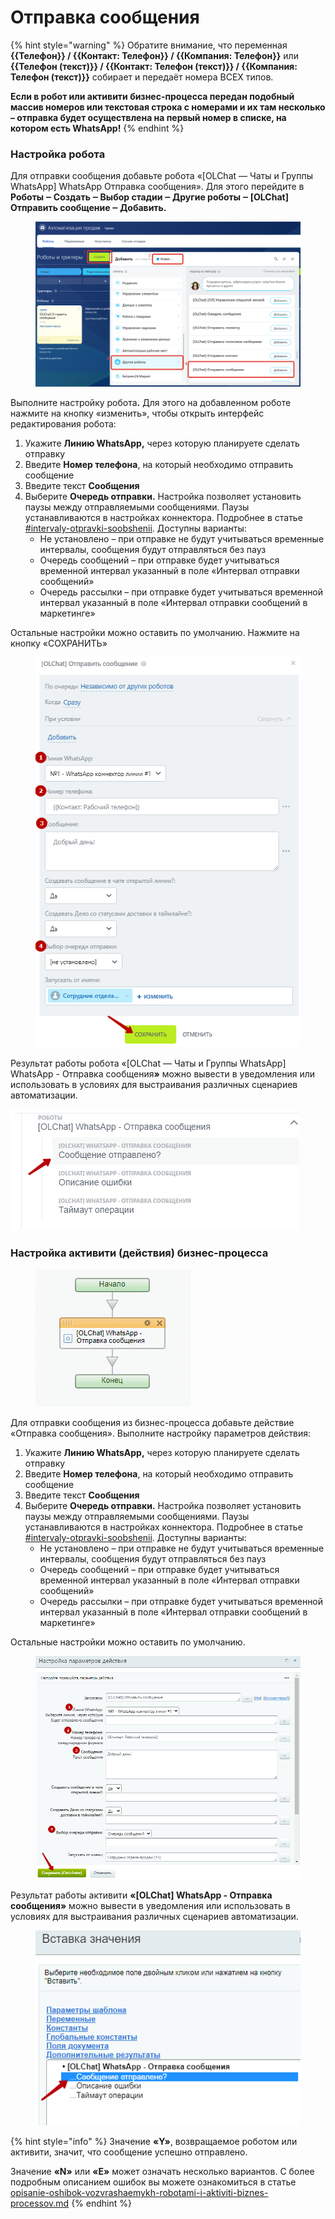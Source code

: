 # Отправка сообщения

{% hint style="warning" %}
Обратите внимание, что переменная **\{{Телефон\}} / \{{Контакт: Телефон\}} / \{{Компания: Телефон\}}** или **\{{Телефон (текст)\}} / \{{Контакт: Телефон (текст)\}} / \{{Компания: Телефон (текст)\}}** собирает и передаёт номера ВСЕХ типов.

**Если в робот или активити бизнес-процесса передан подобный массив номеров или текстовая строка с номерами и их там несколько – отправка будет осуществлена на первый номер в списке, на котором есть WhatsApp!**
{% endhint %}

### Настройка робота

Для отправки сообщения добавьте робота «\[OLChat — Чаты и Группы WhatsApp] WhatsApp Отправка сообщения». Для этого перейдите в **Роботы ‒ Создать ‒ Выбор стадии ‒ Другие роботы ‒ \[OLChat] Отправить сообщение ‒ Добавить.**

<figure><img src="../../.gitbook/assets/image (1169).png" alt=""><figcaption></figcaption></figure>

Выполните настройку робот&#x430;**.** Для этого на добавленном роботе нажмите на кнопку «изменить», чтобы открыть интерфейс редактирования робота:

1. Укажите **Линию WhatsApp,** через которую планируете сделать отправку
2. Введите **Номер телефона**, на который необходимо отправить сообщение
3. Введите текст **Сообщения**
4. Выберите **Очередь отправки.** Настройка позволяет установить паузы между отправляемыми сообщениями. Паузы устанавливаются в настройках коннектора. Подробнее в статье [#intervaly-otpravki-soobshenii](../../ustanovka-i-nastroika/interfeisy-prilozheniya/opisanie-nastroek-konnektora.md#intervaly-otpravki-soobshenii "mention"). Доступны варианты:
   * Не установлено – при отправке не будут учитываться временные интервалы, сообщения будут отправляться без пауз
   * Очередь сообщений – при отправке будет учитываться временной интервал указанный в поле «Интервал отправки сообщений»
   * Очередь рассылки – при отправке будет учитываться временной интервал указанный в поле «Интервал отправки сообщений в маркетинге»

Остальные настройки можно оставить по умолчанию. Нажмите на кнопку «СОХРАНИТЬ»

<figure><img src="../../.gitbook/assets/image (1099).png" alt=""><figcaption></figcaption></figure>

Результат работы робота «\[OLChat — Чаты и Группы WhatsApp] WhatsApp - Отправка сообщени&#x44F;**»** можно вывести в уведомления или использовать в условиях для выстраивания различных сценариев автоматизации.

![](<../../.gitbook/assets/image (526).png>)

### Настройка активити (действия) бизнес-процесса

<figure><img src="../../.gitbook/assets/image (985).png" alt=""><figcaption></figcaption></figure>

Для отправки сообщения из бизнес-процесса добавьте действие «Отправка сообщения». Выполните настройку параметров действия:

1. Укажите **Линию WhatsApp,** через которую планируете сделать отправку
2. Введите **Номер телефона**, на который необходимо отправить сообщение
3. Введите текст **Сообщения**
4. Выберите **Очередь отправки.** Настройка позволяет установить паузы между отправляемыми сообщениями. Паузы устанавливаются в настройках коннектора. Подробнее в статье [#intervaly-otpravki-soobshenii](../../ustanovka-i-nastroika/interfeisy-prilozheniya/opisanie-nastroek-konnektora.md#intervaly-otpravki-soobshenii "mention"). Доступны варианты:
   * Не установлено – при отправке не будут учитываться временные интервалы, сообщения будут отправляться без пауз
   * Очередь сообщений – при отправке будет учитываться временной интервал указанный в поле «Интервал отправки сообщений»
   * Очередь рассылки – при отправке будет учитываться временной интервал указанный в поле «Интервал отправки сообщений в маркетинге»

Остальные настройки можно оставить по умолчанию.

<figure><img src="../../.gitbook/assets/image (1101).png" alt=""><figcaption></figcaption></figure>

Результат работы активити **«\[OLChat] WhatsApp - Отправка сообщения»** можно вывести в уведомления или использовать в условиях для выстраивания различных сценариев автоматизации.

<figure><img src="../../.gitbook/assets/image (987).png" alt=""><figcaption></figcaption></figure>

{% hint style="info" %}
Значение **«Y»**, возвращаемое роботом или активити, значит, что сообщение успешно отправлено.

Значение **«N»** или **«E»** может означать несколько вариантов. С более подробным описанием ошибок вы можете ознакомиться в статье [opisanie-oshibok-vozvrashaemykh-robotami-i-aktiviti-biznes-processov.md](../otladka-i-poisk-oshibok/opisanie-oshibok-vozvrashaemykh-robotami-i-aktiviti-biznes-processov.md "mention")
{% endhint %}
